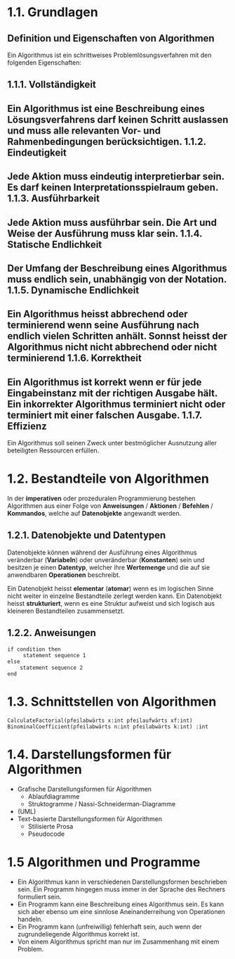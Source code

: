 1.1. Grundlagen
===============
Definition und Eigenschaften von Algorithmen
--------------------------------------------
Ein Algorithmus ist ein schrittweises Problemlösungsverfahren mit den folgenden Eigenschaften:

1.1.1. Vollständigkeit
------------------
Ein Algorithmus ist eine Beschreibung eines Lösungsverfahrens darf keinen Schritt auslassen und muss alle relevanten Vor- und Rahmenbedingungen berücksichtigen.
1.1.2. Eindeutigkeit
----------------
Jede Aktion muss eindeutig interpretierbar sein. Es darf keinen Interpretationsspielraum geben.
1.1.3. Ausführbarkeit
-----------------
Jede Aktion muss ausführbar sein. Die Art und Weise der Ausführung muss klar sein.
1.1.4. Statische Endlichkeit
------------------------
Der Umfang der Beschreibung eines Algorithmus muss endlich sein, unabhängig von der Notation.
1.1.5. Dynamische Endlichkeit
-------------------------
Ein Algorithmus heisst __abbrechend__ oder __terminierend__ wenn seine Ausführung nach endlich vielen Schritten anhält.
Sonnst heisst der Algorithmus nicht __nicht abbrechend__ oder __nicht terminierend__
1.1.6. Korrektheit
--------------
Ein Algorithmus ist __korrekt__ wenn er für jede Eingabeinstanz mit der richtigen Ausgabe hält.
Ein __inkorrekter__ Algorithmus terminiert nicht oder terminiert mit einer falschen Ausgabe.
1.1.7. Effizienz
------------
Ein Algorithmus soll seinen Zweck unter bestmöglicher Ausnutzung aller beteiligten Ressourcen erfüllen.

1.2. Bestandteile von Algorithmen
=================================
In der __imperativen__ oder prozeduralen Programmierung bestehen Algorithmen aus einer Folge von __Anweisungen__ / __Aktionen__ / __Befehlen__ / __Kommandos__, welche auf __Datenobjekte__ angewandt werden.

1.2.1. Datenobjekte und Datentypen
----------------------------------
Datenobjekte können während der Ausführung eines Algorithmus veränderbar (__Variabeln__) oder unveränderbar (__Konstanten__) sein und besitzen je einen __Datentyp__, welcher ihre __Wertemenge__ und die auf sie anwendbaren __Operationen__ beschreibt.

Ein Datenobjekt heisst __elementar__ (__atomar__) wenn es im logischen Sinne nicht weiter in einzelne Bestandteile zerlegt werden kann. Ein Datenobjekt heisst __strukturiert__, wenn es eine Struktur aufweist und sich logisch aus kleineren Bestandteilen zusammensetzt.

1.2.2. Anweisungen
------------------
    if condition then
         statement sequence 1
    else
        statement sequence 2
    end
    
1.3. Schnittstellen von Algorithmen
===================================
    CalculateFactorial(pfeilabwärts x:int pfeilaufwärts xf:int)
    BinominalCoefficient(pfeilabwärts n:int pfeilabwärts k:int) :int

1.4. Darstellungsformen für Algorithmen
=======================================
- Grafische Darstellungsformen für Algorithmen
    - Ablaufdiagramme
    - Struktogramme / Nassi-Schneiderman-Diagramme
- (UML)
- Text-basierte Darstellungsformen für Algorithmen
    - Stilisierte Prosa
    - Pseudocode

1.5 Algorithmen und Programme
=============================
- Ein Algorithmus kann in verschiedenen Darstellungsformen beschrieben sein. Ein Programm hingegen muss immer in der Sprache des Rechners formuliert sein.
- Ein Programm kann eine Beschreibung eines Algorithmus sein. Es kann sich aber ebenso um eine sinnlose Aneinanderreihung von Operationen handeln.
- Ein Programm kann (unfreiwillig) fehlerhaft sein, auch wenn der zugrundeliegende Algorithmus korrekt ist.
- Von einem Algorithmus spricht man nur im Zusammenhang mit einem Problem.